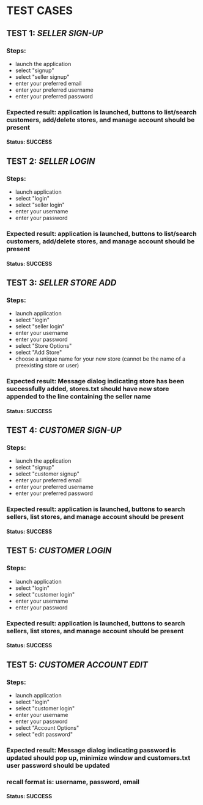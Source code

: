 # TEST CASES

## TEST 1: *SELLER SIGN-UP*
### Steps:
- launch the application
- select "signup"
- select "seller signup"
- enter your preferred email
- enter your preferred username
- enter your preferred password
### Expected result: application is launched, buttons to list/search customers, add/delete stores, and manage account should be present
#### Status: SUCCESS

## TEST 2: *SELLER LOGIN*
### Steps:
- launch application
- select "login"
- select "seller login"
- enter your username
- enter your password
### Expected result: application is launched, buttons to list/search customers, add/delete stores, and manage account should be present
#### Status: SUCCESS

## TEST 3: *SELLER STORE ADD*
### Steps:
- launch application
- select "login"
- select "seller login"
- enter your username
- enter your password
- select "Store Options"
- select "Add Store"
- choose a unique name for your new store (cannot be the name of a preexisting store or user)
### Expected result: Message dialog indicating store has been successfully added, stores.txt should have new store appended to the line containing the seller name
#### Status: SUCCESS

## TEST 4: *CUSTOMER SIGN-UP*
### Steps:
- launch the application
- select "signup"
- select "customer signup"
- enter your preferred email
- enter your preferred username
- enter your preferred password
### Expected result: application is launched, buttons to search sellers, list stores, and manage account should be present
#### Status: SUCCESS

## TEST 5: *CUSTOMER LOGIN*
### Steps:
- launch application
- select "login"
- select "customer login"
- enter your username
- enter your password
### Expected result: application is launched, buttons to search sellers, list stores, and manage account should be present
#### Status: SUCCESS

## TEST 5: *CUSTOMER ACCOUNT EDIT*
### Steps:
- launch application
- select "login"
- select "customer login"
- enter your username
- enter your password
- select "Account Options"
- select "edit password"
### Expected result: Message dialog indicating password is updated should pop up, minimize window and customers.txt user password should be updated
### recall format is: username, password, email
#### Status: SUCCESS



